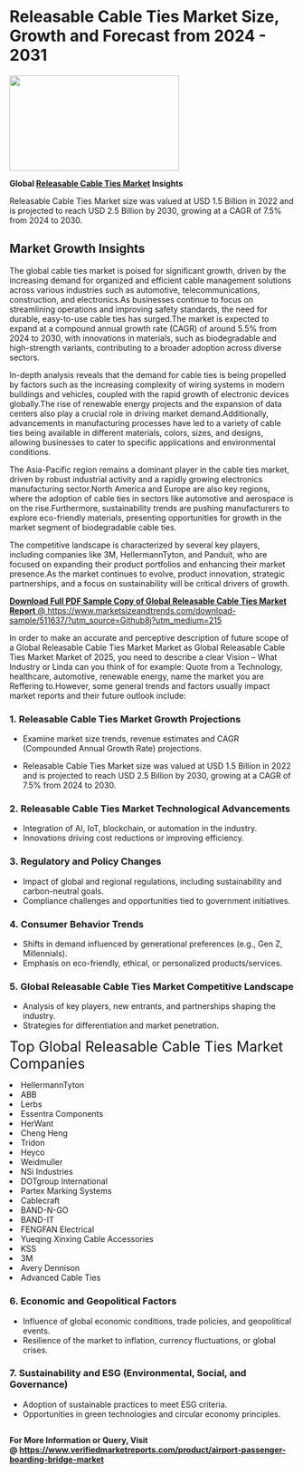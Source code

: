 <H1>Releasable Cable Ties Market Size, Growth and Forecast from 2024 - 2031</H1><img class="aligncenter size-medium wp-image-584254" src="https://thirdeyenews.in/wp-content/uploads/2024/09/Global-Market-Research-300x168.jpeg" alt="" width="300" height="168" /><p><strong>Global&nbsp;<a href="https://www.marketsizeandtrends.com/download-sample/511637/?utm_source=Github8j?utm_medium=215">Releasable Cable Ties Market</a> Insights</strong></p><p>Releasable Cable Ties Market size was valued at USD 1.5 Billion in 2022 and is projected to reach USD 2.5 Billion by 2030, growing at a CAGR of 7.5% from 2024 to 2030.</p><p><h2>Market Growth Insights</h2> <p>The global cable ties market is poised for significant growth, driven by the increasing demand for organized and efficient cable management solutions across various industries such as automotive, telecommunications, construction, and electronics.As businesses continue to focus on streamlining operations and improving safety standards, the need for durable, easy-to-use cable ties has surged.The market is expected to expand at a compound annual growth rate (CAGR) of around 5.5% from 2024 to 2030, with innovations in materials, such as biodegradable and high-strength variants, contributing to a broader adoption across diverse sectors.</p> <p><a href="download_sample_link"></a></p> <p>In-depth analysis reveals that the demand for cable ties is being propelled by factors such as the increasing complexity of wiring systems in modern buildings and vehicles, coupled with the rapid growth of electronic devices globally.The rise of renewable energy projects and the expansion of data centers also play a crucial role in driving market demand.Additionally, advancements in manufacturing processes have led to a variety of cable ties being available in different materials, colors, sizes, and designs, allowing businesses to cater to specific applications and environmental conditions.</p> <p>The Asia-Pacific region remains a dominant player in the cable ties market, driven by robust industrial activity and a rapidly growing electronics manufacturing sector.North America and Europe are also key regions, where the adoption of cable ties in sectors like automotive and aerospace is on the rise.Furthermore, sustainability trends are pushing manufacturers to explore eco-friendly materials, presenting opportunities for growth in the market segment of biodegradable cable ties.</p> <p>The competitive landscape is characterized by several key players, including companies like 3M, HellermannTyton, and Panduit, who are focused on expanding their product portfolios and enhancing their market presence.As the market continues to evolve, product innovation, strategic partnerships, and a focus on sustainability will be critical drivers of growth.</p> <p><a href="get_more_info_link"></p><p><span class=""><strong>Download Full PDF Sample Copy of Global Releasable Cable Ties Market Report</strong> @ <a href="https://www.marketsizeandtrends.com/download-sample/511637/?utm_source=Github8j?utm_medium=215" target="_blank">https://www.marketsizeandtrends.com/download-sample/511637/?utm_source=Github8j?utm_medium=215</a></span></p><p>In order to make an accurate and perceptive description of future scope of a Global&nbsp;Releasable Cable Ties Market Market as Global&nbsp;Releasable Cable Ties Market Market of 2025, you need to describe a clear Vision &ndash; What Industry or Linda can you think of for example: Quote from a Technology, healthcare, automotive, renewable energy, name the market you are Reffering to.However, some general trends and factors usually impact market reports and their future outlook include:</p><h3>1.&nbsp;<strong>Releasable Cable Ties Market Growth Projections</strong></h3><ul><li>Examine market size trends, revenue estimates and CAGR (Compounded Annual Growth Rate) projections.</li><li><p>Releasable Cable Ties Market size was valued at USD 1.5 Billion in 2022 and is projected to reach USD 2.5 Billion by 2030, growing at a CAGR of 7.5% from 2024 to 2030.</p></li></ul><h3>2.&nbsp;<strong>Releasable Cable Ties Market Technological Advancements</strong></h3><ul><li>Integration of AI, IoT, blockchain, or automation in the industry.</li><li>Innovations driving cost reductions or improving efficiency.</li></ul><h3>3.&nbsp;<strong>Regulatory and Policy Changes</strong></h3><ul><li>Impact of global and regional regulations, including sustainability and carbon-neutral goals.</li><li>Compliance challenges and opportunities tied to government initiatives.</li></ul><h3>4.&nbsp;<strong>Consumer Behavior Trends</strong></h3><ul><li>Shifts in demand influenced by generational preferences (e.g., Gen Z, Millennials).</li><li>Emphasis on eco-friendly, ethical, or personalized products/services.</li></ul><h3>5.&nbsp;<strong>Global Releasable Cable Ties Market Competitive Landscape</strong></h3><ul><li>Analysis of key players, new entrants, and partnerships shaping the industry.</li><li>Strategies for differentiation and market penetration.</li></ul><p data-pm-slice="1 1 []"><span style="color: inherit; font-family: inherit; font-size: 25px;">Top Global Releasable Cable Ties Market Companies</span></p><div class="" data-test-id=""><p><li>HellermannTyton</li><li> ABB</li><li> Lerbs</li><li> Essentra Components</li><li> HerWant</li><li> Cheng Heng</li><li> Tridon</li><li> Heyco</li><li> Weidmuller</li><li> NSi Industries</li><li> DOTgroup International</li><li> Partex Marking Systems</li><li> Cablecraft</li><li> BAND-N-GO</li><li> BAND-IT</li><li> FENGFAN Electrical</li><li> Yueqing Xinxing Cable Accessories</li><li> KSS</li><li> 3M</li><li> Avery Dennison</li><li> Advanced Cable Ties</li></p></div><h3>6.&nbsp;<strong>Economic and Geopolitical Factors</strong></h3><ul><li>Influence of global economic conditions, trade policies, and geopolitical events.</li><li>Resilience of the market to inflation, currency fluctuations, or global crises.</li></ul><h3>7.&nbsp;<strong>Sustainability and ESG (Environmental, Social, and Governance)</strong></h3><ul><li>Adoption of sustainable practices to meet ESG criteria.</li><li>Opportunities in green technologies and circular economy principles.</li></ul><h2><strong style="font-size: 14px;">For More Information or Query, Visit @&nbsp;</strong><a style="background-color: #ffffff; font-size: 14px;" href="https://www.marketsizeandtrends.com/report/releasable-cable-ties-market/" target="_blank">https://www.verifiedmarketreports.com/product/airport-passenger-boarding-bridge-market</a></h2>